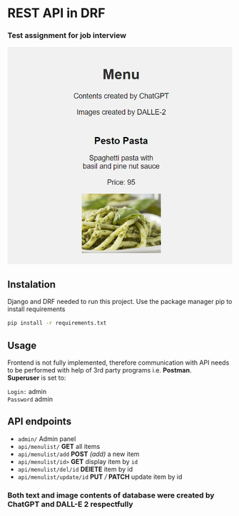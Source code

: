 # REST API in DRF
### Test assignment for job interview

![plot](./catalogue/media/images/Menu.png)

## Instalation
Django and DRF needed to run this project. Use the package manager pip to install requirements
```bash
pip install -r requirements.txt
```
## Usage
Frontend is not fully implemented, therefore communication with API needs to be performed with help of 3rd party programs i.e. **Postman**.  
**Superuser** is set to:

`Login:` admin  
`Password` admin

## API endpoints

- `admin/`  Admin panel
- `api/menulist/` **GET** all items
- `api/menulist/add` **POST** *(add)* a new item
- `api/menulist/id>` **GET** display item by `id`
- `api/menulist/del/id` **DElETE** item by id
- `api/menulist/update/id` **PUT** */* **PATCH** update item by id
### Both text and image contents of database were created by ChatGPT and DALL-E 2 respectfully
